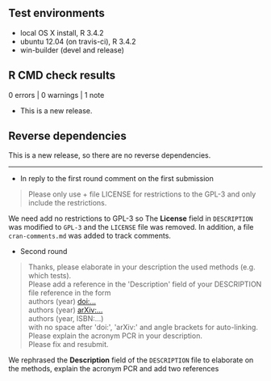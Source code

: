 ## Test environments
* local OS X install, R 3.4.2
* ubuntu 12.04 (on travis-ci), R 3.4.2
* win-builder (devel and release)

## R CMD check results

0 errors | 0 warnings | 1 note

* This is a new release.

## Reverse dependencies

This is a new release, so there are no reverse dependencies.

---


* In reply to the first round comment on the first submission  

> Please only use + file LICENSE for restrictions to the GPL-3 
and only include the restrictions.

We need add no restrictions to GPL-3 so The **License** field in `DESCRIPTION` 
was modified to `GPL-3` and the `LICENSE` file was removed. 
In addition, a file `cran-comments.md` was added to track comments.  

* Second round

> Thanks, please elaborate in your description the used methods (e.g. which tests).   
  Please add a reference in the 'Description' field of your DESCRIPTION file reference in the form  
  authors (year) <doi:...>  
  authors (year) <arXiv:...>  
  authors (year, ISBN:...)  
  with no space after 'doi:', 'arXiv:' and angle brackets for auto-linking.  
  Please explain the acronym PCR in your description.   
  Please fix and resubmit.  

We rephrased the **Description** field of the `DESCRIPTION` file to elaborate 
on the methods, explain the acronym PCR and add two references  
